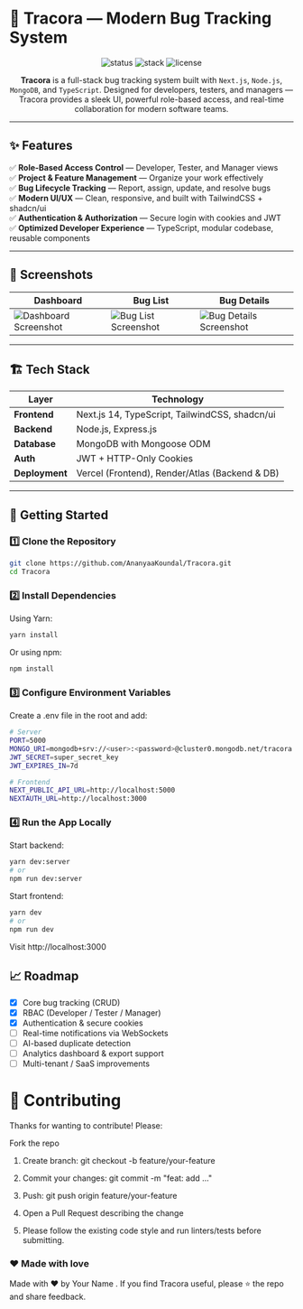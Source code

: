 # 🐞 Tracora — Modern Bug Tracking System

<p align="center">
  <img src="https://img.shields.io/badge/Status-Active-success?style=for-the-badge" alt="status" />
  <img src="https://img.shields.io/badge/Tech%20Stack-Next.js%20%7C%20Node.js%20%7C%20MongoDB%20%7C%20TypeScript-blue?style=for-the-badge" alt="stack" />
  <img src="https://img.shields.io/github/license/your-username/Tracora?style=for-the-badge" alt="license" />
</p>

<p align="center">
  <b>Tracora</b> is a full-stack bug tracking system built with <code>Next.js</code>, <code>Node.js</code>, <code>MongoDB</code>, and <code>TypeScript</code>.  
  Designed for developers, testers, and managers — Tracora provides a sleek UI, powerful role-based access, and real-time collaboration for modern software teams.
</p>

---

## ✨ Features

✅ **Role-Based Access Control** — Developer, Tester, and Manager views  
✅ **Project & Feature Management** — Organize your work effectively  
✅ **Bug Lifecycle Tracking** — Report, assign, update, and resolve bugs  
✅ **Modern UI/UX** — Clean, responsive, and built with TailwindCSS + shadcn/ui  
✅ **Authentication & Authorization** — Secure login with cookies and JWT  
✅ **Optimized Developer Experience** — TypeScript, modular codebase, reusable components  

---

## 📸 Screenshots

| Dashboard | Bug List | Bug Details |
|----------|----------|-------------|
| ![Dashboard Screenshot](docs/screenshots/dashboard.png) | ![Bug List Screenshot](docs/screenshots/bugs.png) | ![Bug Details Screenshot](docs/screenshots/bug-details.png) |

---

## 🏗️ Tech Stack

| Layer | Technology |
|------|-------------|
| **Frontend** | Next.js 14, TypeScript, TailwindCSS, shadcn/ui |
| **Backend** | Node.js, Express.js |
| **Database** | MongoDB with Mongoose ODM |
| **Auth** | JWT + HTTP-Only Cookies |
| **Deployment** | Vercel (Frontend), Render/Atlas (Backend & DB) |

---

## 🚀 Getting Started

### 1️⃣ Clone the Repository
```bash
git clone https://github.com/AnanyaaKoundal/Tracora.git
cd Tracora
```
### 2️⃣ Install Dependencies

Using Yarn:
```bash
yarn install
```

Or using npm:
```bash
npm install
```

### 3️⃣ Configure Environment Variables

Create a .env file in the root and add:
```bash
# Server
PORT=5000
MONGO_URI=mongodb+srv://<user>:<password>@cluster0.mongodb.net/tracora
JWT_SECRET=super_secret_key
JWT_EXPIRES_IN=7d

# Frontend
NEXT_PUBLIC_API_URL=http://localhost:5000
NEXTAUTH_URL=http://localhost:3000
```

### 4️⃣ Run the App Locally

Start backend:
```bash
yarn dev:server
# or
npm run dev:server
```

Start frontend:
```bash
yarn dev
# or
npm run dev
```

Visit http://localhost:3000


## 📈 Roadmap

- [x] Core bug tracking (CRUD)
- [x] RBAC (Developer / Tester / Manager)
- [x] Authentication & secure cookies
- [ ] Real-time notifications via WebSockets
- [ ] AI-based duplicate detection
- [ ] Analytics dashboard & export support
- [ ] Multi-tenant / SaaS improvements

# 🤝 Contributing

Thanks for wanting to contribute! Please:

Fork the repo

1. Create branch: git checkout -b feature/your-feature

2. Commit your changes: git commit -m "feat: add ..."

3. Push: git push origin feature/your-feature

4. Open a Pull Request describing the change

5. Please follow the existing code style and run linters/tests before submitting.


### ❤️ Made with love

Made with ❤️ by Your Name
.
If you find Tracora useful, please ⭐ the repo and share feedback.